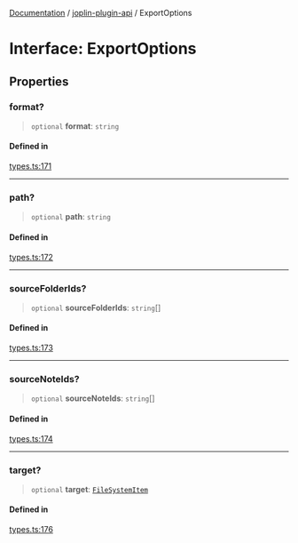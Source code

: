 [Documentation](../../packages.md) / [joplin-plugin-api](../index.md) / ExportOptions

# Interface: ExportOptions

## Properties

### format?

> `optional` **format**: `string`

#### Defined in

[types.ts:171](https://github.com/rxliuli/joplin-utils/blob/856dd8cbf75fe71932485581a99ca0e4ebcdd5e8/packages/joplin-plugin-api/src/types.ts#L171)

---

### path?

> `optional` **path**: `string`

#### Defined in

[types.ts:172](https://github.com/rxliuli/joplin-utils/blob/856dd8cbf75fe71932485581a99ca0e4ebcdd5e8/packages/joplin-plugin-api/src/types.ts#L172)

---

### sourceFolderIds?

> `optional` **sourceFolderIds**: `string`[]

#### Defined in

[types.ts:173](https://github.com/rxliuli/joplin-utils/blob/856dd8cbf75fe71932485581a99ca0e4ebcdd5e8/packages/joplin-plugin-api/src/types.ts#L173)

---

### sourceNoteIds?

> `optional` **sourceNoteIds**: `string`[]

#### Defined in

[types.ts:174](https://github.com/rxliuli/joplin-utils/blob/856dd8cbf75fe71932485581a99ca0e4ebcdd5e8/packages/joplin-plugin-api/src/types.ts#L174)

---

### target?

> `optional` **target**: [`FileSystemItem`](../enumerations/FileSystemItem.md)

#### Defined in

[types.ts:176](https://github.com/rxliuli/joplin-utils/blob/856dd8cbf75fe71932485581a99ca0e4ebcdd5e8/packages/joplin-plugin-api/src/types.ts#L176)
